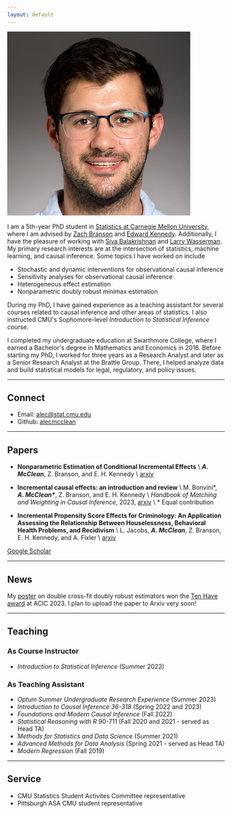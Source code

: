 ```yaml
---
layout: default
---
```


<img class="profile-picture" src="files/am_pp.png">

I am a 5th-year PhD student in [Statistics at Carnegie Mellon University](http://stat.cmu.edu/), where I am advised by [Zach Branson](https://sites.google.com/site/zjbranson/?pli=1) and [Edward Kennedy](https://www.ehkennedy.com/). Additionally, I have the pleasure of working with [Siva Balakrishnan](https://www.stat.cmu.edu/~siva/) and [Larry Wasserman](https://www.stat.cmu.edu/~larry/). My primary research interests are at the intersection of statistics, machine learning, and causal inference. Some topics I have worked on include 

* Stochastic and dynamic interventions for observational causal inference
* Sensitivity analyses for observational causal inference
* Heterogeneous effect estimation
* Nonparametric doubly robust minimax estimation

During my PhD, I have gained experience as a teaching assistant for several courses related to causal inference and other areas of statistics. I also instructed CMU's Sophomore-level *Introduction to Statistical Inference* course.

I completed my undergraduate education at Swarthmore College, where I earned a Bachelor's degree in Mathematics and Economics in 2016.  Before starting my PhD, I worked for three years as a Research Analyst and later as a Senior Research Analyst at the Brattle Group. There, I helped analyze data and build statistical models for legal, regulatory, and policy issues. 

---
## Connect 

* Email: [alec@stat.cmu.edu](mailto:alec@stat.cmu.edu)
* Github: [alecmcclean](https://github.com/alecmcclean)

---
## Papers
- **Nonparametric Estimation of Conditional Incremental Effects** \\
	***A. McClean***, Z. Branson, and E. H. Kennedy \\
	[arxiv](https://arxiv.org/abs/2212.03578)

- **Incremental causal effects: an introduction and review** \\
	M. Bonvini\*, ***A. McClean\****, Z. Branson, and E. H. Kennedy \\
	*Handbook of Matching and Weighting in Causal Inference*, 2023, [arxiv](https://arxiv.org/abs/2110.10532) \\
	\* Equal contribution

- **Incremental Propensity Score Effects for Criminology: An Application Assessing the Relationship Between Houselessness, Behavioral Health Problems, and Recidivism** \\
	L. Jacobs, ***A. McClean***, Z. Branson, E. H. Kennedy, and A. Fixler \\
	[arxiv](https://arxiv.org/abs/2305.14040)
	
[Google Scholar](https://scholar.google.com/citations?user=OhdLY5oAAAAJ&hl=en&oi=ao)

--- 
## News

My [poster](files/ACIC2023.pdf) on double cross-fit doubly robust estimators won the [Ten Have award](https://sci-info.org/tom-ten-have-award/#:~:text=The%20Tom%20Ten%20Have%20Award,skillful%20research%20on%20causal%20inference) at ACIC 2023.  I plan to upload the paper to Arxiv very soon!

--- 
## Teaching
### As Course Instructor
* *Introduction to Statistical Inference* (Summer 2022)

### As Teaching Assistant

* *Optum Summer Undergraduate Research Experience* (Summer 2023)
* *Introduction to Causal Inference 36-318* (Spring 2022 and 2023)
* *Foundations and Modern Causal Inference* (Fall 2022)
* *Statistical Reasoning with R* 90-711 (Fall 2020 and 2021 - served as Head TA)
* *Methods for Statistics and Data Science* (Summer 2021)
* *Advanced Methods for Data Analysis* (Spring 2021 - served as Head TA)
* *Modern Regression* (Fall 2019)

--- 

## Service
* CMU Statistics Student Activites Committee representative
* Pittsburgh ASA CMU student representative

<br/><br/>
